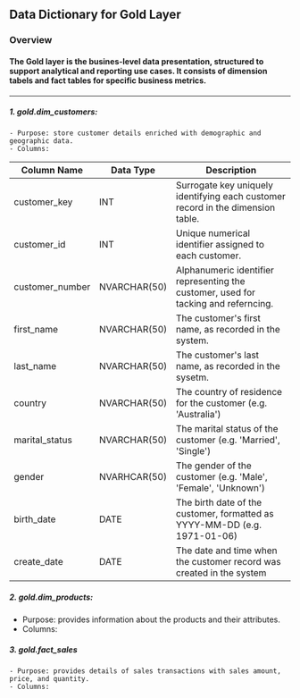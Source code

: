 ## Data Dictionary for Gold Layer

### Overview 
#### The Gold layer is the busines-level data presentation, structured to support analytical and reporting use cases. It consists of dimension tabels and fact tables for specific business metrics. 
-------------------------------------

##### 1. gold.dim_customers:
    - Purpose: store customer details enriched with demographic and geographic data.
    - Columns:

| Column Name    | Data Type    | Description                                                                        |
| -----------    | ---------    | -----------------------------------------------------------------------------------| 
| customer_key   | INT          | Surrogate key uniquely identifying each customer record in the dimension table.    | 
| customer_id    | INT          | Unique numerical identifier assigned to each customer.                             |
| customer_number| NVARCHAR(50) | Alphanumeric identifier representing the customer, used for tacking and referncing.|
| first_name     | NVARCHAR(50) | The customer's first name, as recorded in the system.                              | 
| last_name      | NVARCHAR(50) | The customer's last name, as recorded in the sysetm.                               |
| country        | NVARCHAR(50) | The country of residence for the customer (e.g. 'Australia')                       |
| marital_status | NVARCHAR(50) | The marital status of the customer (e.g. 'Married', 'Single')                      |
| gender         | NVARHCAR(50) | The gender of the customer (e.g. 'Male', 'Female', 'Unknown')                      |
| birth_date     | DATE         | The birth date of the customer, formatted as YYYY-MM-DD (e.g. 1971-01-06)          |
| create_date    | DATE         | The date and time when the customer record was created in the system               | 

##### 2. gold.dim_products:
   - Purpose: provides information about the products and their attributes.
   - Columns:
     
##### 3. gold.fact_sales 
    - Purpose: provides details of sales transactions with sales amount, price, and quantity.
    - Columns:
